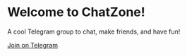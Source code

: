 <!DOCTYPE html>
<html lang="en">
<head>
  <meta charset="UTF-8" />
  <meta name="viewport" content="width=device-width, initial-scale=1.0"/>
  <title>Join Our Telegram Group</title>
  <link rel="stylesheet" href="style.css"/>
</head>
<body>
  <div class="container">
    <h1>Welcome to ChatZone!</h1>
    <p>A cool Telegram group to chat, make friends, and have fun!</p>
    <a href="https://t.me/YOURGROUPUSERNAME" class="btn" target="_blank">Join on Telegram</a>
  </div>
</body>
</html>
